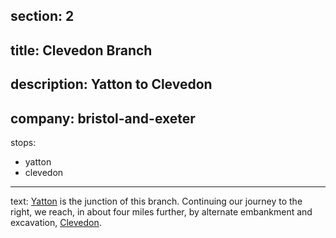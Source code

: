 section: 2
----
title: Clevedon Branch
----
description: Yatton to Clevedon
----
company: bristol-and-exeter
----
stops:
- yatton
- clevedon
----
text: [Yatton](/stations/yatton) is the junction of this branch. Continuing our journey to the right, we reach, in about four miles further, by alternate embankment and excavation, [Clevedon](/stations/clevedon).
